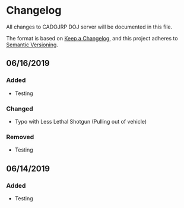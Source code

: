 # Changelog
All changes to CADOJRP DOJ server will be documented in this file.

The format is based on [Keep a Changelog](https://keepachangelog.com/en/1.0.0/),
and this project adheres to [Semantic Versioning](https://semver.org/spec/v2.0.0.html).

## 06/16/2019
### Added
- Testing

### Changed
- Typo with Less Lethal Shotgun (Pulling out of vehicle)

### Removed
- Testing

## 06/14/2019
### Added
- Testing